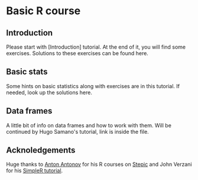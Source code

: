 # Basic R course

## Introduction

Please start with [Introduction] tutorial. At the end of it, you will find some exercises. Solutions to these exercises can be found here.

## Basic stats

Some hints on basic statistics along with exercises are in this tutorial. If needed, look up the solutions here.

## Data frames

A little bit of info on data frames and how to work with them. Will be continued by Hugo Samano's tutorial, link is inside the file.

## Acknoledgements

Huge thanks to [Anton Antonov](http://github.com/tonytonov) for his R courses on [Stepic](http://stepic.org) and John Verzani for his [SimpleR tutorial](https://cran.r-project.org/doc/contrib/Verzani-SimpleR.pdf).
